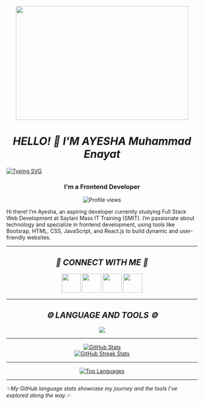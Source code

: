 <p align="center"><img src="https://your-banner-link.gif" height="300px" width="95%" /></p>

<h1 align="center"><i>HELLO! 👋 I'M AYESHA Muhammad Enayat</i></h1>

[![Typing SVG](https://readme-typing-svg.demolab.com/?lines=Aspiring+Developer+|+Creative+Mind;Always+Learning+|+Passionate+About+Tech)](https://git.io/typing-svg)


<h3 align="center"><b>I'm a Frontend Developer </b></h3>

<p align="center"> <img src="https://komarev.com/ghpvc/?username=ayesha-enayat&label=Profile%20views&color=0e75b6&style=flat" alt="Profile views" /> </p>

Hi there! I’m Ayesha, an aspiring developer currently studying Full Stack Web Development at Saylani Mass IT Training (SMIT). I’m passionate about technology and specialize in frontend development, using tools like Bootsrap, HTML, CSS, JavaScript, and React.js to build dynamic and user-friendly websites.

---

<h2 align="center"><i>🔗 CONNECT WITH ME 🔗</i></h2>
<p align="center">
    <a href="https://github.com/ayesha-enayat" target="blank"><img src="https://skillicons.dev/icons?i=github" height="50" width="50" /></a>
    <a href="https://linkedin.com/in/ayesha-muhammad-enayat-hussain-899bb1269" target="blank"><img src="https://skillicons.dev/icons?i=linkedin" height="50" width="50" /></a>
    <a href="mailto:ayeshamenayat@gmail.com" target="blank"><img src="https://skillicons.dev/icons?i=gmail" height="50" width="50" /></a>
    <a href="https://instagram.com/ayesh_enayat" target="blank"><img src="https://skillicons.dev/icons?i=instagram" height="50" width="50" /></a>
</p>

---

<h2 align="center"><i>⚙️ LANGUAGE AND TOOLS ⚙️</i></h2>
<p align="center">
    <img src="https://skillicons.dev/icons?i=c++,html,css,js,git,github,bootstrap,vscode" />
</p>


---


<p align="center">
<a href="https://github.com/ayesha-enayat/github-readme-stats"><img src="https://github-readme-stats.vercel.app/api?username=ayesha-enayat&show_icons=true" alt="GitHub Stats" /></a><br>
<a href="https://github-readme-streak-stats.herokuapp.com/?user=ayesha-enayat"><img src="https://github-readme-streak-stats.herokuapp.com/?user=ayesha-enayat" alt="GitHub Streak Stats" /></a>
</p>

---

<p align="center">
    <a href="https://github.com/ayesha-enayat/github-readme-stats">
        <img src="https://github-readme-stats.vercel.app/api/top-langs/?username=ayesha-enayat&layout=compact&theme=light" alt="Top Languages" />
    </a>
</p>


---

<i>✨My GitHub language stats showcase my journey and the tools I've explored along the way.✨</i>

